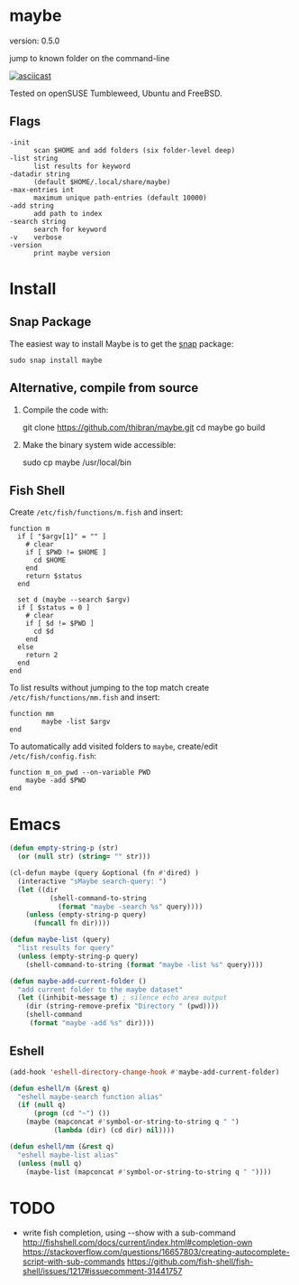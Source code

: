 maybe
=====

version: 0.5.0

jump to known folder on the command-line

[![asciicast](https://asciinema.org/a/dN7G7dd4GHRiCXMS07CR8GlRg.png)](https://asciinema.org/a/dN7G7dd4GHRiCXMS07CR8GlRg)


Tested on openSUSE Tumbleweed, Ubuntu and FreeBSD.


Flags
-----

    -init
          scan $HOME and add folders (six folder-level deep)
    -list string
          list results for keyword
    -datadir string
          (default $HOME/.local/share/maybe)
    -max-entries int
          maximum unique path-entries (default 10000)
    -add string
          add path to index
    -search string
          search for keyword
    -v    verbose
    -version
          print maybe version


Install
=======

Snap Package
------------

The easiest way to install Maybe is to get the [snap](https://docs.snapcraft.io/core/install) package:

    sudo snap install maybe


Alternative, compile from source
--------------------------------

1. Compile the code with:

    git clone https://github.com/thibran/maybe.git
    cd maybe
    go build

2. Make the binary system wide accessible:

    sudo cp maybe /usr/local/bin


Fish Shell
----------

Create `/etc/fish/functions/m.fish` and insert:

```
function m
  if [ "$argv[1]" = "" ]
    # clear
    if [ $PWD != $HOME ]
      cd $HOME
    end
    return $status
  end

  set d (maybe --search $argv)
  if [ $status = 0 ]
    # clear
    if [ $d != $PWD ]
      cd $d
    end
  else
    return 2
  end
end
```


To list results without jumping to the top match create `/etc/fish/functions/mm.fish` and insert:

```
function mm
        maybe -list $argv
end
```


To automatically add visited folders to `maybe`, create/edit `/etc/fish/config.fish`:

```
function m_on_pwd --on-variable PWD
    maybe -add $PWD
end
```


Emacs
=====

``` lisp
(defun empty-string-p (str)
  (or (null str) (string= "" str)))

(cl-defun maybe (query &optional (fn #'dired) )
  (interactive "sMaybe search-query: ")
  (let ((dir
          (shell-command-to-string
            (format "maybe -search %s" query))))
    (unless (empty-string-p query)
      (funcall fn dir))))

(defun maybe-list (query)
  "list results for query"
  (unless (empty-string-p query)
    (shell-command-to-string (format "maybe -list %s" query))))

(defun maybe-add-current-folder ()
  "add current folder to the maybe dataset"
  (let ((inhibit-message t) ; silence echo area output
	(dir (string-remove-prefix "Directory " (pwd))))
    (shell-command
     (format "maybe -add %s" dir))))
```


Eshell
------

``` lisp
(add-hook 'eshell-directory-change-hook #'maybe-add-current-folder)

(defun eshell/m (&rest q)
  "eshell maybe-search function alias"
  (if (null q)
      (progn (cd "~") ())
    (maybe (mapconcat #'symbol-or-string-to-string q " ")
           (lambda (dir) (cd dir) nil))))

(defun eshell/mm (&rest q)
  "eshell maybe-list alias"
  (unless (null q)
    (maybe-list (mapconcat #'symbol-or-string-to-string q " "))))
```


TODO
====

- write fish completion, using --show with a sub-command
   http://fishshell.com/docs/current/index.html#completion-own
   https://stackoverflow.com/questions/16657803/creating-autocomplete-script-with-sub-commands
   https://github.com/fish-shell/fish-shell/issues/1217#issuecomment-31441757